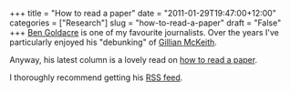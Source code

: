 +++
title = "How to read a paper"
date = "2011-01-29T19:47:00+12:00"
categories = ["Research"]
slug = "how-to-read-a-paper"
draft = "False"
+++
[Ben Goldacre](http://www.badscience.net/about-dr-ben-goldacre/) is one
of my favourite journalists. Over the years I've particularly enjoyed
his "debunking" of [Gillian
McKeith](http://www.badscience.net/2007/02/ms-gillian-mckeith-banned-from-calling-herself-a-doctor/).

Anyway, his latest column is a lovely read on [how to read a
paper](http://www.badscience.net/2011/01/how-to-read-a-paper/).

I thoroughly recommend getting his [RSS feed](http://www.badscience.net/feed/).

